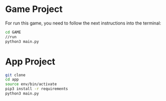 # Game Project

For run this game, you need to follow the next instructions into the terminal:

```sh
cd GAME
//run
python3 main.py
```



# App Project

```sh
git clone
cd app
source env/bin/activate
pip3 install -r requirements
python3 main.py
```